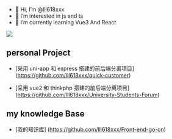 -   👋 Hi, I’m @lll618xxx
-   👀 I’m interested in js and ts
-   🌱 I’m currently learning Vue3 And React

<img src="https://github-readme-stats.vercel.app/api?username=jsmask&show_icons=true&include_all_commits=true">

## personal Project

-   [采用 uni-app 和 express 搭建的前后端分离项目] (https://github.com/lll618xxx/quick-customer)

-   [采用 vue2 和 thinkphp 搭建的前后端分离项目] (https://github.com/lll618xxx/University-Students-Forum)

## my knowledge Base

-   [我的知识库] (https://github.com/lll618xxx/Front-end-go-on)
